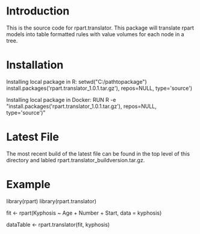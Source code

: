 # Introduction 
This is the source code for rpart.translator. This package will translate rpart models into table formatted rules with value volumes for each node in a tree.

# Installation
Installing local package in R:
setwd("C:/pathtopackage")
install.packages('rpart.translator_1.0.1.tar.gz'), repos=NULL, type='source')

Installing local package in Docker:
RUN R -e "install.packages('rpart.translator_1.0.1.tar.gz'), repos=NULL, type='source')"

# Latest File
The most recent build of the latest file can be found in the top level of this directory and labled rpart.translator_buildversion.tar.gz.

# Example
library(rpart)
library(rpart.translator)

fit <- rpart(Kyphosis ~ Age + Number + Start, data = kyphosis)

dataTable <- rpart.translator(fit, kyphosis)
